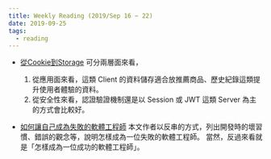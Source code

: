 ```yaml
---
title: Weekly Reading (2019/Sep 16 ~ 22)
date: 2019-09-25
tags: 
  - reading
---
```


* [從Cookie到Storage](https://www.ithome.com.tw/voice/132905)
  可分兩層面來看，
  1. 從應用面來看，這類 Client 的資料儲存適合放推薦商品、歷史紀錄這類提升使用者體驗的資料。
  2. 從安全性來看，認證驗證機制還是以 Session 或 JWT 這類 Server 為主的方式會比較好。

* [如何讓自己成為失敗的軟體工程師](https://blog.niclin.tw/2019/08/26/how-to-be-a-bad-developer/)
  本文作者以反串的方式，列出開發時的壞習慣、錯誤的觀念等，說明怎樣成為一位失敗的軟體工程師。  當然，反過來看就是「怎樣成為一位成功的軟體工程師」。
